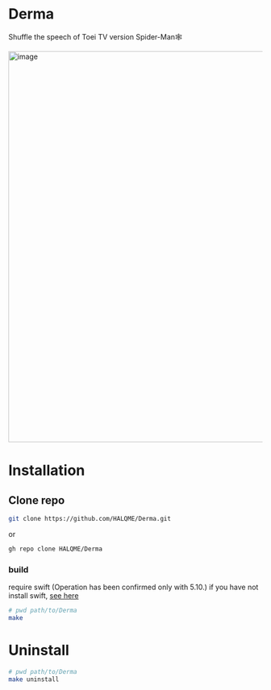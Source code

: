 

# Derma
Shuffle the speech of Toei TV version Spider-Man🕸️

<img width="776" alt="image" src="https://github.com/HALQME/Derma/assets/68320771/a43398c9-ecee-4273-9fe0-c3633225908e">



# Installation
## Clone repo
```bash
git clone https://github.com/HALQME/Derma.git
```
or 
```bash
gh repo clone HALQME/Derma
```
### build
require swift (Operation has been confirmed only with 5.10.)
if you have not install swift, [see here](https://www.swift.org/install/)
```bash
# pwd path/to/Derma
make
```

# Uninstall
```bash
# pwd path/to/Derma
make uninstall
```
